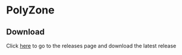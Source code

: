 # PolyZone


## Download

Click [here](https://github.com/mkafrin/PolyZone/releases) to go to the releases page and download the latest release




